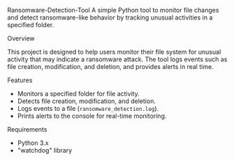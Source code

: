 Ransomware-Detection-Tool
A simple Python tool to monitor file changes and detect ransomware-like behavior by tracking unusual activities in a specified folder.

Overview

This project is designed to help users monitor their file system for unusual activity that may indicate a ransomware attack. The tool logs events such as file creation, modification, and deletion, and provides alerts in real time.

Features

- Monitors a specified folder for file activity.
- Detects file creation, modification, and deletion.
- Logs events to a file (`ransomware_detection.log`).
- Prints alerts to the console for real-time monitoring.

Requirements

- Python 3.x
- "watchdog" library
